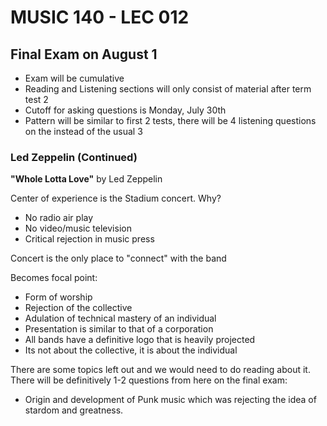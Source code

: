 # MUSIC 140 - LEC 012
## Final Exam on August 1
- Exam will be cumulative
- Reading and Listening sections will only consist of material after term test 2
- Cutoff for asking questions is Monday, July 30th
- Pattern will be similar to first 2 tests, there will be 4 listening questions on the instead of the usual 3

### Led Zeppelin (Continued)

**"Whole Lotta Love"** by Led Zeppelin

Center of experience is the Stadium concert. Why?
- No radio air play
- No video/music television
- Critical rejection in music press

Concert is the only place to "connect" with the band

Becomes focal point:
- Form of worship
- Rejection of the collective
- Adulation of technical mastery of an individual
- Presentation is similar to that of a corporation
- All bands have a definitive logo that is heavily projected
- Its not about the collective, it is about the individual

There are some topics left out and we would need to do reading about it. There will be definitively 1-2 questions from here on the final exam:
- Origin and development of Punk music which was rejecting the idea of stardom and greatness.
<!--stackedit_data:
eyJoaXN0b3J5IjpbLTIwMDQ2ODQ5ODIsMzU1Njc0NTkzLDE4Mj
AyODM0NDIsLTIwMjM0MTEwNDQsLTE1NzA2NjE0NTQsMTE4MzUz
MDU0NywxMjUxMTc3MzcxXX0=
-->